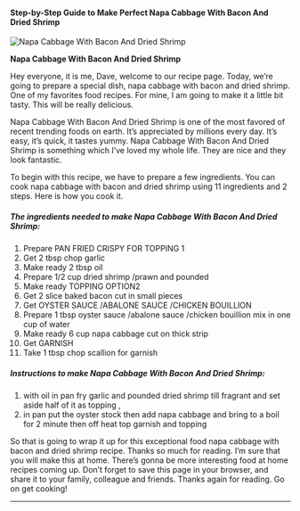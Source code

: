             

#### Step-by-Step Guide to Make Perfect Napa Cabbage With Bacon And Dried Shrimp

![Napa Cabbage With Bacon And Dried Shrimp](https://img-global.cpcdn.com/recipes/44436290/751x532cq70/napa-cabbage-with-bacon-and-dried-shrimp-recipe-main-photo.jpg)

**Napa Cabbage With Bacon And Dried Shrimp**

Hey everyone, it is me, Dave, welcome to our recipe page. Today, we’re going to prepare a special dish, napa cabbage with bacon and dried shrimp. One of my favorites food recipes. For mine, I am going to make it a little bit tasty. This will be really delicious.

Napa Cabbage With Bacon And Dried Shrimp is one of the most favored of recent trending foods on earth. It’s appreciated by millions every day. It’s easy, it’s quick, it tastes yummy. Napa Cabbage With Bacon And Dried Shrimp is something which I’ve loved my whole life. They are nice and they look fantastic.

To begin with this recipe, we have to prepare a few ingredients. You can cook napa cabbage with bacon and dried shrimp using 11 ingredients and 2 steps. Here is how you cook it.

##### The ingredients needed to make Napa Cabbage With Bacon And Dried Shrimp:

1.  Prepare PAN FRIED CRISPY FOR TOPPING 1
2.  Get 2 tbsp chop garlic
3.  Make ready 2 tbsp oil
4.  Prepare 1/2 cup dried shrimp /prawn and pounded
5.  Make ready TOPPING OPTION2
6.  Get 2 slice baked bacon cut in small pieces
7.  Get OYSTER SAUCE /ABALONE SAUCE /CHICKEN BOUILLION
8.  Prepare 1 tbsp oyster sauce /abalone sauce /chicken bouillion mix in one cup of water
9.  Make ready 6 cup napa cabbage cut on thick strip
10.  Get GARNISH
11.  Take 1 tbsp chop scallion for garnish

##### Instructions to make Napa Cabbage With Bacon And Dried Shrimp:

1.  with oil in pan fry garlic and pounded dried shrimp till fragrant and set aside half of it as topping ,
2.  in pan put the oyster stock then add napa cabbage and bring to a boil for 2 minute then off heat top garnish and topping

So that is going to wrap it up for this exceptional food napa cabbage with bacon and dried shrimp recipe. Thanks so much for reading. I’m sure that you will make this at home. There’s gonna be more interesting food at home recipes coming up. Don’t forget to save this page in your browser, and share it to your family, colleague and friends. Thanks again for reading. Go on get cooking!

* * *
